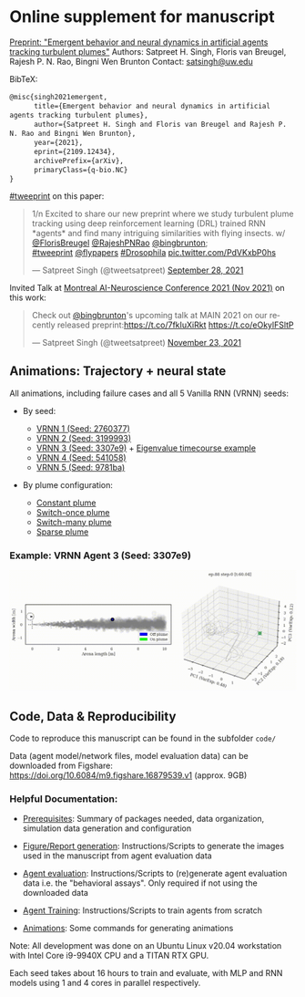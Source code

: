 # Online supplement for manuscript
[Preprint: "Emergent behavior and neural dynamics in artificial agents tracking turbulent plumes"](https://arxiv.org/abs/2109.12434)
Authors: Satpreet H. Singh, Floris van Breugel, Rajesh P. N. Rao, Bingni Wen Brunton
Contact: satsingh@uw.edu 


BibTeX:
```
@misc{singh2021emergent,
      title={Emergent behavior and neural dynamics in artificial agents tracking turbulent plumes}, 
      author={Satpreet H. Singh and Floris van Breugel and Rajesh P. N. Rao and Bingni Wen Brunton},
      year={2021},
      eprint={2109.12434},
      archivePrefix={arXiv},
      primaryClass={q-bio.NC}
}
```

[#tweeprint](https://twitter.com/tweetsatpreet/status/1442974225032093698) on this paper: 
<blockquote class="twitter-tweet"><p lang="en" dir="ltr">1/n Excited to share our new preprint where we study turbulent plume tracking using deep reinforcement learning (DRL) trained RNN *agents* and find many intriguing similarities with flying insects. w/ <a href="https://twitter.com/FlorisBreugel?ref_src=twsrc%5Etfw">@FlorisBreugel</a> <a href="https://twitter.com/RajeshPNRao?ref_src=twsrc%5Etfw">@RajeshPNRao</a> <a href="https://twitter.com/bingbrunton?ref_src=twsrc%5Etfw">@bingbrunton</a>; <br> <a href="https://twitter.com/hashtag/tweeprint?src=hash&amp;ref_src=twsrc%5Etfw">#tweeprint</a> <a href="https://twitter.com/Flypapers?ref_src=twsrc%5Etfw">@flypapers</a> <a href="https://twitter.com/hashtag/Drosophila?src=hash&amp;ref_src=twsrc%5Etfw">#Drosophila</a> <a href="https://t.co/PdVKxbP0hs">pic.twitter.com/PdVKxbP0hs</a></p>&mdash; Satpreet Singh (@tweetsatpreet) <a href="https://twitter.com/tweetsatpreet/status/1442974225032093698?ref_src=twsrc%5Etfw">September 28, 2021</a></blockquote> 

Invited Talk at [Montreal AI-Neuroscience Conference 2021 (Nov 2021)](https://twitter.com/tweetsatpreet/status/1462948984545169408) on this work:
<blockquote class="twitter-tweet"><p lang="en" dir="ltr">Check out <a href="https://twitter.com/bingbrunton?ref_src=twsrc%5Etfw">@bingbrunton</a>&#39;s upcoming talk at MAIN 2021 on our recently released preprint:<a href="https://t.co/7fkIuXiRkt">https://t.co/7fkIuXiRkt</a> <a href="https://t.co/eOkylFSltP">https://t.co/eOkylFSltP</a></p>&mdash; Satpreet Singh (@tweetsatpreet) <a href="https://twitter.com/tweetsatpreet/status/1462948984545169408?ref_src=twsrc%5Etfw">November 23, 2021</a></blockquote> <script async src="https://platform.twitter.com/widgets.js" charset="utf-8"></script>


## Animations: Trajectory + neural state
All animations, including failure cases and all 5 Vanilla RNN (VRNN) seeds:
* By seed:
  * [VRNN 1 (Seed: 2760377)](VRNN1.md) 
  * [VRNN 2 (Seed: 3199993)](VRNN2.md) 
  * [VRNN 3 (Seed: 3307e9)](VRNN3.md) + [Eigenvalue timecourse example](VRNN3-eigen.md)
  * [VRNN 4 (Seed: 541058)](VRNN4.md) 
  * [VRNN 5 (Seed: 9781ba)](VRNN5.md) 

* By plume configuration:
  * [Constant plume](constant.md)
  * [Switch-once plume](switch-once.md)
  * [Switch-many plume](switch-many.md)
  * [Sparse plume](sparse.md)


### Example: VRNN Agent 3 (Seed: 3307e9)
![](supp/3307e9/constantx5b5_HOME_merged_common_ep088.gif)


## Code, Data & Reproducibility

Code to reproduce this manuscript can be found in the subfolder ```code/```

Data (agent model/network files, model evaluation data) can be downloaded from Figshare: https://doi.org/10.6084/m9.figshare.16879539.v1 (approx. 9GB)

### Helpful Documentation:
* [Prerequisites](0_plume_prereqs.md): Summary of packages needed, data organization, simulation data generation and configuration

* [Figure/Report generation](1_plume_report.md): Instructions/Scripts to generate the images used in the manuscript from agent evaluation data

* [Agent evaluation](2_plume_eval.md): Instructions/Scripts to (re)generate agent evaluation data i.e. the "behavioral assays". Only required if not using the downloaded data

* [Agent Training](3_plume_train.md): Instructions/Scripts to train agents from scratch

* [Animations](4_plume_videos.md): Some commands for generating animations

Note: All development was done on an Ubuntu Linux v20.04 workstation with Intel Core i9-9940X CPU and a TITAN RTX GPU.

Each seed takes about 16 hours to train and evaluate, with MLP and RNN models using 1 and 4 cores in parallel respectively.
